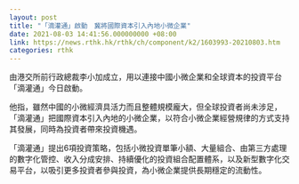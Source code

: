 ```yaml
---
layout: post
title: "「滴灌通」啟動　冀將國際資本引入內地小微企業"
date: 2021-08-03 14:41:56.000000000 +08:00
link: https://news.rthk.hk/rthk/ch/component/k2/1603993-20210803.htm
categories: rthk
---
```


由港交所前行政總裁李小加成立，用以連接中國小微企業和全球資本的投資平台「滴灌通」今日啟動。

他指，雖然中國的小微經濟具活力而且整體規模龐大，但全球投資者尚未涉足，「滴灌通」把國際資本引入內地的小微企業，以符合小微企業經營規律的方式支持其發展，同時為投資者帶來投資機遇。

「滴灌通」提出6項投資策略，包括小微投資單筆小額、大量組合、由第三方處理的數字化管控、收入分成安排、持續優化的投資組合配置體系，以及新型數字化交易平台，以吸引更多投資者參與投資，為小微企業提供長期穩定的流動性。
